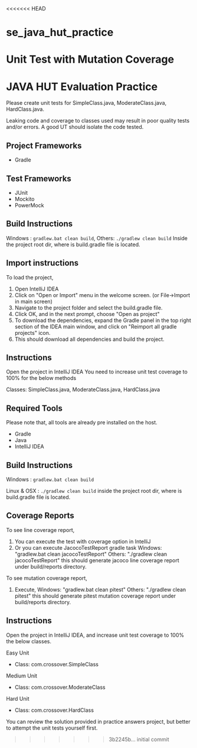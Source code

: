 <<<<<<< HEAD
# se_java_hut_practice
Unit Test with Mutation Coverage
=======
# JAVA HUT Evaluation Practice

Please create unit tests for SimpleClass.java, ModerateClass.java, HardClass.java.

Leaking code and coverage to classes used may result in poor quality tests and/or errors.
A good UT should isolate the code tested.

## Project Frameworks

* Gradle

## Test Frameworks

* JUnit
* Mockito
* PowerMock

## Build Instructions

Windows : `gradlew.bat clean build`,
Others: `./gradlew clean build`
Inside the project root dir, where is build.gradle file is located.

## Import instructions
To load the project,
1. Open IntelliJ IDEA
2. Click on "Open or Import" menu in the welcome screen. (or File->Import in main screen)
3. Navigate to the project folder and select the build.gradle file.
4. Click OK, and in the next prompt, choose "Open as project"
5. To download the dependencies, expand the Gradle panel in the top right section of the IDEA main window,
and click on "Reimport all gradle projects" icon.
6. This should download all dependencies and build the project.

## Instructions
Open the project in IntelliJ IDEA
You need to increase unit test coverage to 100% for the below methods

Classes:  SimpleClass.java, ModerateClass.java, HardClass.java

## Required Tools
Please note that, all tools are already pre installed on the host.

* Gradle
* Java
* IntelliJ IDEA

## Build Instructions

Windows : `gradlew.bat clean build`

Linux  &  OSX : `./gradlew clean build`
inside the project root dir, where is build.gradle file is located.

## Coverage Reports
To see line coverage report,
 1. You can execute the test with coverage option in IntelliJ
 2. Or you can execute JacocoTestReport gradle task
     Windows:  "gradlew.bat clean jacocoTestReport"
     Others:   "./gradlew clean jacocoTestReport"
     this should generate jacoco line coverage report under build/reports directory.

To see mutation coverage report,
 1. Execute,
      Windows:  "gradlew.bat clean pitest"
      Others:   "./gradlew clean pitest"
      this should generate pitest mutation coverage report under build/reports directory.

## Instructions
 Open the project in IntelliJ IDEA, and increase unit test coverage to 100% the below classes.

Easy Unit
* Class: com.crossover.SimpleClass

Medium Unit
* Class: com.crossover.ModerateClass

Hard Unit
* Class:  com.crossover.HardClass

You can review the solution provided in practice answers project, but better to attempt the unit tests yourself first.
>>>>>>> 3b2245b... initial commit
